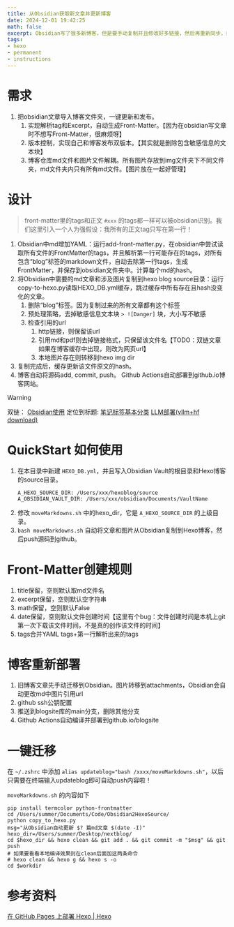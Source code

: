 ```yaml
---
title: 从Obsidian获取新文章并更新博客
date: 2024-12-01 19:42:25
math: false
excerpt: Obsidian写了很多新博客，但是要手动复制并且修改好多链接，然后再重新同步，好麻烦～不想写，那咋办？上代码！
tags:
- hexo
- permanent
- instructions
---
```


# 需求
1. 把obsidian文章导入博客文件夹，一键更新和发布。
	1. 实现解析tag和Excerpt，自动生成Front-Matter。【因为在obsidian写文章时不想写Front-Matter，很麻烦呀】
	2. 版本控制，实现自己和博客发布双版本。【其实就是删除包含敏感信息的文本块】
	3. 博客仓库md文件和图片文件解耦。所有图片存放到img文件夹下不同文件夹，md文件夹内只有所有md文件。【图片放在一起好管理】
# 设计
> front-matter里的tags和正文 `#xxx` 的tags都一样可以被obsidian识别。我们这里引入一个人为强假设：我所有的正文tag只写在第一行！

1. Obsidian中md增加YAML：运行add-front-matter.py，在obsidian中尝试读取所有文件的FrontMatter的tags，并且解析第一行可能存在的tags，对所有包含“blog”标签的markdown文件，自动去除第一行tags，生成FrontMatter，并保存到obsidian文件夹中。计算每个md的hash。
2. 将Obsidian中需要的md文章和涉及图片复制到hexo blog source目录：运行copy-to-hexo.py读取HEXO_DB.yml缓存，跳过缓存中所有存在且hash没变化的文章。
	1. 删除“blog”标签。因为复制过来的所有文章都有这个标签
	2. 预处理策略，去掉敏感信息文本块 `> ![Danger]` 块，大小写不敏感
	3. 检查引用的url
		1. http链接，则保留该url
		2. 引用md和pdf则去掉链接格式，只保留该文件名【TODO：双链文章如果在博客缓存中出现，则改为网页url】
		3. 本地图片存在则转移到hexo img dir
3. 复制完成后，缓存更新该文件原文的hash。
4. 博客自动将源码add, commit, push。 Github Actions自动部署到github.io博客网站。
> [!Warning] 
> 双链： [Obsidian使用](Obsidian使用.md)
> 定位到标题: [笔记标签基本分类](Obsidian使用.md#笔记标签基本分类)
> [LLM部署(vllm+hf download)](毕设/LLM部署(vllm+hf%20download).md)



# QuickStart 如何使用
1. 在本目录中新建 `HEXO_DB.yml`，并且写入Obsidian Vault的根目录和Hexo博客的source目录。
	```
	A_HEXO_SOURCE_DIR: /Users/xxx/hexoblog/source
	A_OBSIDIAN_VAULT_DIR: /Users/xxx/obsidian/Documents/VaultName
	```
2. 修改 `moveMarkdowns.sh` 中的hexo_dir，它是 `A_HEXO_SOURCE_DIR` 的上级目录。
3. `bash moveMarkdowns.sh` 自动将文章和图片从Obsidian复制到Hexo博客，然后push源码到github。

# Front-Matter创建规则
1. title保留，空则默认取md文件名
2. excerpt保留，空则默认空字符串
3. math保留，空则默认False
4. date保留，空则默认文件创建时间【这里有个bug：文件创建时间是本机上git第一次下载该文件时间，不是真的创作该文件的时间】
5. tags合并YAML tags+第一行解析出来的tags
# 博客重新部署
1. 旧博客文章先手动迁移到Obsidian。图片转移到attachments，Obsidian会自动更改md中图片引用url
2. github ssh公钥配置
3. 推送到blogsite库的main分支，删除其他分支
4. Github Actions自动编译并部署到github.io/blogsite
# 一键迁移
在 `~/.zshrc` 中添加 `alias updateblog="bash /xxxx/moveMarkdowns.sh"`，以后只需要在终端输入updateblog即可自动push内容啦！

`moveMarkdowns.sh` 的内容如下
```
pip install termcolor python-frontmatter
cd /Users/summer/Documents/Code/Obsidian2HexoSource/
python copy_to_hexo.py
msg="从Obsidian自动更新 $? 篇md文章 $(date -I)"
hexo_dir=/Users/summer/Desktop/nextblog/
cd $hexo_dir && hexo clean && git add . && git commit -m "$msg" && git push
# 如果要看看本地编译效果则在clean后面加这两条命令
# hexo clean && hexo g && hexo s -o
cd $workdir
```
# 参考资料
[在 GitHub Pages 上部署 Hexo | Hexo](https://hexo.io/zh-cn/docs/github-pages)